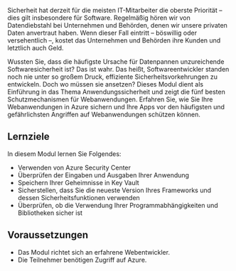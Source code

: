 Sicherheit hat derzeit für die meisten IT-Mitarbeiter die oberste Priorität – dies gilt insbesondere für Software. Regelmäßig hören wir von Datendiebstahl bei Unternehmen und Behörden, denen wir unsere privaten Daten anvertraut haben. Wenn dieser Fall eintritt – böswillig oder versehentlich –, kostet das Unternehmen und Behörden ihre Kunden und letztlich auch Geld.

Wussten Sie, dass die häufigste Ursache für Datenpannen unzureichende Softwaresicherheit ist? Das ist wahr.  Das heißt, Softwareentwickler standen noch nie unter so großem Druck, effiziente Sicherheitsvorkehrungen zu entwickeln. Doch wo müssen sie ansetzen? Dieses Modul dient als Einführung in das Thema Anwendungssicherheit und zeigt die fünf besten Schutzmechanismen für Webanwendungen. Erfahren Sie, wie Sie Ihre Webanwendungen in Azure sichern und Ihre Apps vor den häufigsten und gefährlichsten Angriffen auf Webanwendungen schützen können.

## <a name="learning-objectives"></a>Lernziele

In diesem Modul lernen Sie Folgendes:

* Verwenden von Azure Security Center
* Überprüfen der Eingaben und Ausgaben Ihrer Anwendung
* Speichern Ihrer Geheimnisse in Key Vault
* Sicherstellen, dass Sie die neueste Version Ihres Frameworks und dessen Sicherheitsfunktionen verwenden
* Überprüfen, ob die Verwendung Ihrer Programmabhängigkeiten und Bibliotheken sicher ist

## <a name="prerequisites"></a>Voraussetzungen

* Das Modul richtet sich an erfahrene Webentwickler.
* Die Teilnehmer benötigen Zugriff auf Azure.